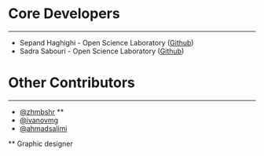# Core Developers

----------
- Sepand Haghighi - Open Science Laboratory ([Github](https://github.com/sepandhaghighi))
- Sadra Sabouri - Open Science Laboratory ([Github](https://github.com/sadrasabouri))

# Other Contributors
----------
- [@zhmbshr](https://github.com/zhmbshr) **
- [@ivanovmg](https://github.com/ivanovmg)
- [@ahmadsalimi](https://github.com/ahmadsalimi)

** Graphic designer
